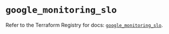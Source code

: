 # `google_monitoring_slo`

Refer to the Terraform Registry for docs: [`google_monitoring_slo`](https://registry.terraform.io/providers/hashicorp/google-beta/6.1.0/docs/resources/google_monitoring_slo).
